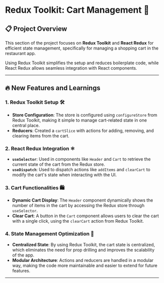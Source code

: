 # Redux Toolkit: Cart Management 🛒

## 📋 Project Overview

This section of the project focuses on **Redux Toolkit** and **React Redux** for efficient state management, specifically for managing a shopping cart in the restaurant app.

Using Redux Toolkit simplifies the setup and reduces boilerplate code, while React Redux allows seamless integration with React components.

---

## 🔥 New Features and Learnings

### 1. Redux Toolkit Setup 🛠️
- **Store Configuration**: The store is configured using `configureStore` from Redux Toolkit, making it simple to manage cart-related state in one central place.
- **Reducers**: Created a `cartSlice` with actions for adding, removing, and clearing items from the cart.

### 2. React Redux Integration ⚛️
- **`useSelector`**: Used in components like `Header` and `Cart` to retrieve the current state of the cart from the Redux store.
- **`useDispatch`**: Used to dispatch actions like `addItems` and `clearCart` to modify the cart's state when interacting with the UI.

### 3. Cart Functionalities 🛍️
- **Dynamic Cart Display**: The `Header` component dynamically shows the number of items in the cart by accessing the Redux store through `useSelector`.
- **Clear Cart**: A button in the `Cart` component allows users to clear the cart with a single click, using the `clearCart` action from Redux Toolkit.

### 4. State Management Optimization 🔄
- **Centralized State**: By using Redux Toolkit, the cart state is centralized, which eliminates the need for prop drilling and improves the scalability of the app.
- **Modular Architecture**: Actions and reducers are handled in a modular way, making the code more maintainable and easier to extend for future features.

---
